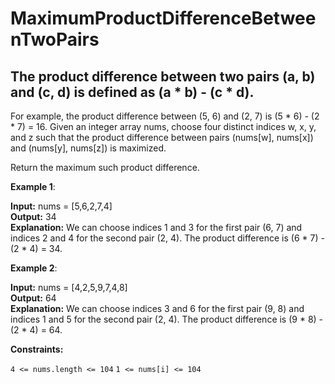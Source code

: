 # MaximumProductDifferenceBetweenTwoPairs

## The product difference between two pairs (a, b) and (c, d) is defined as (a * b) - (c * d).

For example, the product difference between (5, 6) and (2, 7) is (5 * 6) - (2 * 7) = 16.
Given an integer array nums, choose four distinct indices w, x, y, and z such that the product difference between pairs (nums[w], nums[x]) and (nums[y], nums[z]) is maximized.

Return the maximum such product difference.

 

**Example 1**: 

**Input:** nums = [5,6,2,7,4] <br>
**Output:** 34 <br>
**Explanation:** We can choose indices 1 and 3 for the first pair (6, 7) and indices 2 and 4 for the second pair (2, 4).
The product difference is (6 * 7) - (2 * 4) = 34.

**Example 2**:

**Input:** nums = [4,2,5,9,7,4,8]  <br>
**Output:** 64 <br>
**Explanation:** We can choose indices 3 and 6 for the first pair (9, 8) and indices 1 and 5 for the second pair (2, 4).
The product difference is (9 * 8) - (2 * 4) = 64.
 

**Constraints:**

``` 4 <= nums.length <= 104 ```
``` 1 <= nums[i] <= 104 ```
